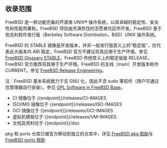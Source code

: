 ## 收录范围

FreeBSD 是一款功能完备的开源类 UNIX® 操作系统，以其卓越的稳定性、安全性和性能而著称。FreeBSD 项目由充满热忱的志愿者社区所开发。FreeBSD 基于伯克利软件发行版（Berkeley Software Distribution，BSD）UNIX 操作系统。

FreeBSD 的 STABLE 镜像是开发版本，并非一般发行版意义上的“稳定版”，仅代表此大版本内 ABI 稳定，FreeBSD 官方不建议将其应用于生产环境。参见 [FreeBSD Glossary STABLE](https://wiki.freebsd.org/Glossary#STABLE)。FreeBSD 传统意义上的稳定版是 RELEASE，FreeBSD 官方推荐将其用于生产环境。FreeBSD 的主线（main）开发版本称作 CURRENT。参见 [FreeBSD Release Engineering](https://docs.freebsd.org/en/articles/freebsd-releng/)。

注：FreeBSD 基本系统致力于去 GNU 化，因此不含 sudo 等软件（用户可通过包管理器自行安装）。参见 [GPL Software in FreeBSD Base](https://wiki.freebsd.org/GPLinBase)。

- CI 镜像位于 <tmpl z-inline>{{endpoint}}/releases/CI-IMAGES</tmpl>
- ISO/IMG 镜像位于 <tmpl z-inline>{{endpoint}}/releases/ISO-IMAGES</tmpl>
- OCI 镜像位于 <tmpl z-inline>{{endpoint}}/releases/OCI-IMAGES</tmpl>
- 虚拟机模板位于 <tmpl z-inline>{{endpoint}}/releases/VM-IMAGES</tmpl>
- 文档及资料位于 <tmpl z-inline>{{endpoint}}/doc</tmpl>

pkg 和 ports 仓库已被官方移动到独立的仓库中，详见 [FreeBSD pkg 帮助](../FreeBSD-pkg/)与 [FreeBSD ports 帮助](../FreeBSD-ports/)
